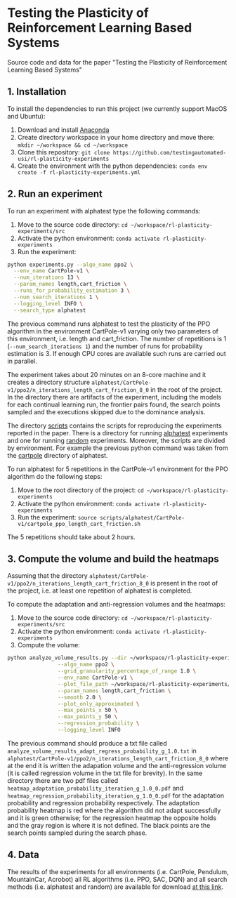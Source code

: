 # Testing the Plasticity of Reinforcement Learning Based Systems
Source code and data for the paper "Testing the Plasticity of Reinforcement Learning Based Systems"

## 1. Installation

To install the dependencies to run this project (we currently support MacOS and Ubuntu):
1. Download and install [Anaconda](https://www.anaconda.com/)
2. Create directory workspace in your home directory and move there: `mkdir ~/workspace && cd ~/workspace`
3. Clone this repository: `git clone https://github.com/testingautomated-usi/rl-plasticity-experiments`
4. Create the environment with the python dependencies: `conda env create -f rl-plasticity-experiments.yml`

## 2. Run an experiment

To run an experiment with alphatest type the following commands:

1. Move to the source code directory: `cd ~/workspace/rl-plasticity-experiments/src`
2. Activate the python environment: `conda activate rl-plasticity-experiments`
3. Run the experiment:
``` sh
python experiments.py --algo_name ppo2 \
  --env_name CartPole-v1 \
  --num_iterations 13 \
  --param_names length,cart_friction \
  --runs_for_probability_estimation 3 \
  --num_search_iterations 1 \
  --logging_level INFO \
  --search_type alphatest
```
          
The previous command runs alphatest to test the plasticity of the PPO algorithm in the environment CartPole-v1 varying only two parameters of this environment, i.e. length and cart_friction. The number of repetitions is 1 (`--num_search_iterations 1`) and the number of runs for probability estimation is 3. If enough CPU cores are available such runs are carried out in parallel.

The experiment takes about 20 minutes on an 8-core machine and it creates a directory structure `alphatest/CartPole-v1/ppo2/n_iterations_length_cart_friction_8_0` in the root of the project. In the directory there are artifacts of the experiment, including the models for each continual learning run, the frontier pairs found, the search points sampled and the executions skipped due to the dominance analysis.

The directory [scripts](https://github.com/testingautomated-usi/rl-plasticity-experiments/tree/main/scripts) contains the scripts for reproducing the experiments reported in the paper. There is a directory for running [alphatest](https://github.com/testingautomated-usi/rl-plasticity-experiments/tree/main/scripts/alphatest) experiments and one for running [random](https://github.com/testingautomated-usi/rl-plasticity-experiments/tree/main/scripts/random) experiments. Moreover, the scripts are divided by environment. For example the previous python command was taken from the [cartpole](https://github.com/testingautomated-usi/rl-plasticity-experiments/blob/main/scripts/alphatest/CartPole-v1/cartpole_ppo_length_cart_friction.sh) directory of alphatest. 

To run alphatest for 5 repetitions in the CartPole-v1 environment for the PPO algorithm do the following steps:

1. Move to the root directory of the project: `cd ~/workspace/rl-plasticity-experiments`
2. Activate the python environment: `conda activate rl-plasticity-experiments`
3. Run the experiment: `source scripts/alphatest/CartPole-v1/cartpole_ppo_length_cart_friction.sh`

The 5 repetitions should take about 2 hours.

## 3. Compute the volume and build the heatmaps

Assuming that the directory `alphatest/CartPole-v1/ppo2/n_iterations_length_cart_friction_8_0` is present in the root of the project, i.e. at least one repetition of alphatest is completed.

To compute the adaptation and anti-regression volumes and the heatmaps:

1. Move to the source code directory: `cd ~/workspace/rl-plasticity-experiments/src`
2. Activate the python environment: `conda activate rl-plasticity-experiments`
3. Compute the volume:
``` sh
python analyze_volume_results.py --dir ~/workspace/rl-plasticity-experiments/alphatest/CartPole-v1/ppo2 \
				--algo_name ppo2 \
				--grid_granularity_percentage_of_range 1.0 \
				--env_name CartPole-v1 \
				--plot_file_path ~/workspace/rl-plasticity-experiments/alphatest/CartPole-v1/ppo2 \
				--param_names length,cart_friction \
				--smooth 2.0 \
				--plot_only_approximated \
				--max_points_x 50 \
				--max_points_y 50 \
				--regression_probability \
				--logging_level INFO
```

The previous command should produce a txt file called `analyze_volume_results_adapt_regress_probability_g_1.0.txt` in `alphatest/CartPole-v1/ppo2/n_iterations_length_cart_friction_8_0` where at the end it is written the adapation volume and the anti-regression volume (it is called regression volume in the txt file for brevity). In the same directory there are two pdf files called `heatmap_adaptation_probability_iteration_g_1.0_0.pdf` and `heatmap_regression_probability_iteration_g_1.0_0.pdf` for the adaptation probability and regression probability respectively. The adaptation probability heatmap is red where the algorithm did not adapt successfully and it is green otherwise; for the regression heatmap the opposite holds and the gray region is where it is not defined. The black points are the search points sampled during the search phase.

## 4. Data
The results of the experiments for all environments (i.e. CartPole, Pendulum, MountainCar, Acrobot) all RL algorithms (i.e. PPO, SAC, DQN) and all search methods (i.e. alphatest and random) are available for download [at this link](https://drive.google.com/file/d/1lMZ-GOMh-qgBCnfaxfDHPfJpmM2D6q3N/view?usp=sharing).

